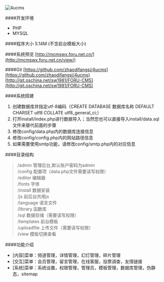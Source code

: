 ![4ucms](http://mcmswx.foru.net.cn/favicon.png)

####开发环境
* PHP
* MYSQL

####程序大小
5.14M (不含前台模板大小)

####系统预览
[http://mcmswx.foru.net.cn/](http://mcmswx.foru.net.cn/view/)

####Git
[https://github.com/zhaodifangsi/4ucms](https://github.com/zhaodifangsi/4ucms)<br>
[http://git.oschina.net/sw1981/FORU-CMS](http://git.oschina.net/sw1981/FORU-CMS)

####系统搭建
1. 创建数据库并指定utf-8编码（CREATE DATABASE 数据库名称 DEFAULT CHARSET utf8 COLLATE utf8_general_ci;）
2. 打开install/index.php进行数据导入；当然您也可以直接导入install/data.sql文件来替代前面的步骤
3. 修改config/data.php内的数据库连接信息
4. 修改config/config.php内的网站路径信息
5. 如果需要使用smtp功能，请修改config/smtp.php内的对应信息

####目录结构
>/admin          管理后台,默认账户密码为admin<br>
>/config         配置项（data.php文件需要读写权限）<br>
>/editor         编辑器<br>
>/fonts          字体<br>
>/install        数据安装<br>
>/js             前后台共用js<br>
>/language       语言文件<br>
>/library        函数库<br>
>/sql            数据存储（需要读写权限）<br>
>/templates      前台模板<br>
>/uploadfile     上传文件（需要读写权限）<br>
>/view           模板切换查看

####功能介绍
* [内容]菜单：频道管理，详情管理，幻灯管理，碎片管理
* [交互]菜单：会员管理，留言管理，在线客服，投票调查，友情链接
* [系统]菜单：系统设置，权限管理，管理员，模板管理，数据库管理，伪静态，sitemap

